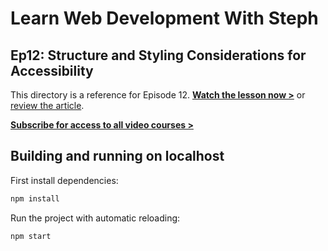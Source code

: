 # Learn Web Development With Steph

## Ep12: Structure and Styling Considerations for Accessibility

This directory is a reference for Episode 12. [**Watch the lesson now >**](https://youtu.be/Aif7KlEd1fk) or [review the article](https://dev.to/5t3ph/structure-and-styling-considerations-for-accessibility-1i4p).

[**Subscribe for access to all video courses >**](https://www.youtube.com/channel/UC8qc2AyBbNmvgIky6236nHA/)

## Building and running on localhost

First install dependencies:

```sh
npm install
```

Run the project with automatic reloading:

```sh
npm start
```
